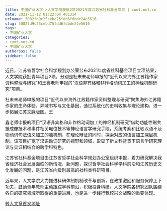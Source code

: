 ```yaml
---
title: 中国矿业大学->人文学院获批2项2021年度江苏省社科基金项目 | cumt.net.cn
date: 2021-11-12 01:22:04.401314
urlname: 5082fd9c25cebd75fdd6fdbde24e5616
slug: 5082fd9c25cebd75fdd6fdbde24e5616
tags: 
- 中国矿业大学
categories:
- cumt.net.cn
- 中国矿业大学
authorbox: false
sidebar: false
---
```

近日，江苏省哲学社会科学规划办公室公布2021年度省社科基金项目立项结果，人文学院获批青年项目2项，分别是杜未未老师申报的“近代以来海外江苏籍作家资料整理与研究”和王鑫老师申报的“汉语非宾格和非作格动词加工的神经机制研究”项目。

杜未未老师申报的项目“近代以来海外江苏籍作家资料整理与研究”聚焦海外江苏籍作家的生命体验、异域书写与文化基因，通过系统化的史料收集与理论建构，进一步拓展江苏文脉版图。王
<!--more-->
鑫老师申报的项目“汉语非宾格和非作格动词加工的神经机制研究”借助功能性磁共振成像技术和事件相关电位技术等神经语言学研究手段，系统考察和比较汉语不及物动词句法语义加工的脑机制，在理论辩证的同时，探索对应的语言加工深层机制。该项目扩宽了汉语动词研究的视野和领域，彰显了新文科背景下语言学研究理论与实证相结合的跨学科特色。

江苏省社科基金项目由江苏省哲学社会科学规划办公室组织申报，着力研究解决我省经济社会发展面临的新情况、新问题，探讨哲学社会科学学科前沿和江苏历史文化发展的问题，是江苏省内级别最高的社科类科研项目。

近年来，人文学院大力推进科研体制机制改革与创新，在政策激励和服务保障上下功夫，鼓励青年教师主动跟踪学科前沿，积极投身科研。人文学院各研究团队围绕各自的研究领域所取得的重要进展，也是进一步践行我校兴文战略的重要体现。



[转入文章首发地址](http://xwzx.cumt.edu.cn/53/33/c523a611123/page.htm)